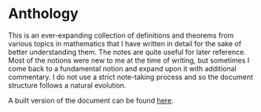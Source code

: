 # Anthology

This is an ever-expanding collection of definitions and theorems from various topics in mathematics that I have written in detail for the sake of better understanding them. The notes are quite useful for later reference. Most of the notions were new to me at the time of writing, but sometimes I come back to a fundamental notion and expand upon it with additional commentary. I do not use a strict note-taking process and so the document structure follows a natural evolution.

A built version of the document can be found [here](https://ivasilev.net/files/Anthology.pdf).
